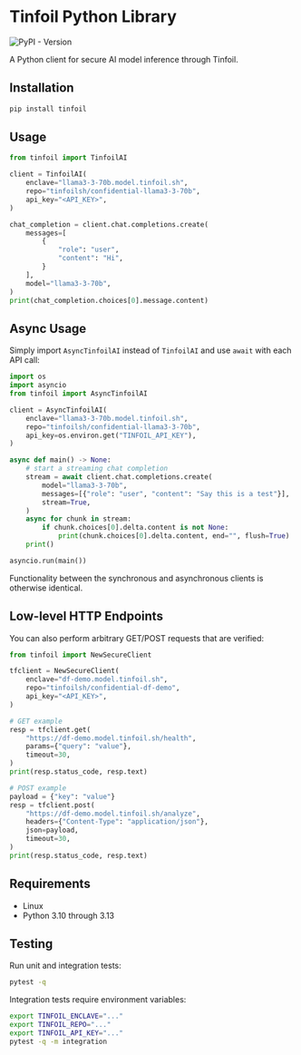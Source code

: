 # Tinfoil Python Library

![PyPI - Version](https://img.shields.io/pypi/v/tinfoil)

A Python client for secure AI model inference through Tinfoil.

## Installation

```bash
pip install tinfoil
```

## Usage

```python
from tinfoil import TinfoilAI

client = TinfoilAI(
    enclave="llama3-3-70b.model.tinfoil.sh",
    repo="tinfoilsh/confidential-llama3-3-70b",
    api_key="<API_KEY>",
)

chat_completion = client.chat.completions.create(
    messages=[
        {
            "role": "user",
            "content": "Hi",
        }
    ],
    model="llama3-3-70b",
)
print(chat_completion.choices[0].message.content)
```

## Async Usage

Simply import `AsyncTinfoilAI` instead of `TinfoilAI` and use `await` with each API call:

```python
import os
import asyncio
from tinfoil import AsyncTinfoilAI

client = AsyncTinfoilAI(
    enclave="llama3-3-70b.model.tinfoil.sh",
    repo="tinfoilsh/confidential-llama3-3-70b",
    api_key=os.environ.get("TINFOIL_API_KEY"),
)

async def main() -> None:
    # start a streaming chat completion
    stream = await client.chat.completions.create(
        model="llama3-3-70b",
        messages=[{"role": "user", "content": "Say this is a test"}],
        stream=True,
    )
    async for chunk in stream:
        if chunk.choices[0].delta.content is not None:
            print(chunk.choices[0].delta.content, end="", flush=True)
    print()

asyncio.run(main())
```

Functionality between the synchronous and asynchronous clients is otherwise identical.

## Low-level HTTP Endpoints

You can also perform arbitrary GET/POST requests that are verified:

```python
from tinfoil import NewSecureClient

tfclient = NewSecureClient(
    enclave="df-demo.model.tinfoil.sh",
    repo="tinfoilsh/confidential-df-demo",
    api_key="<API_KEY>",
)

# GET example
resp = tfclient.get(
    "https://df-demo.model.tinfoil.sh/health",
    params={"query": "value"},
    timeout=30,
)
print(resp.status_code, resp.text)

# POST example
payload = {"key": "value"}
resp = tfclient.post(
    "https://df-demo.model.tinfoil.sh/analyze",
    headers={"Content-Type": "application/json"},
    json=payload,
    timeout=30,
)
print(resp.status_code, resp.text)
```


## Requirements

- Linux
- Python 3.10 through 3.13

## Testing

Run unit and integration tests:

```bash
pytest -q
```

Integration tests require environment variables:

```bash
export TINFOIL_ENCLAVE="..."
export TINFOIL_REPO="..."
export TINFOIL_API_KEY="..."
pytest -q -m integration
```
